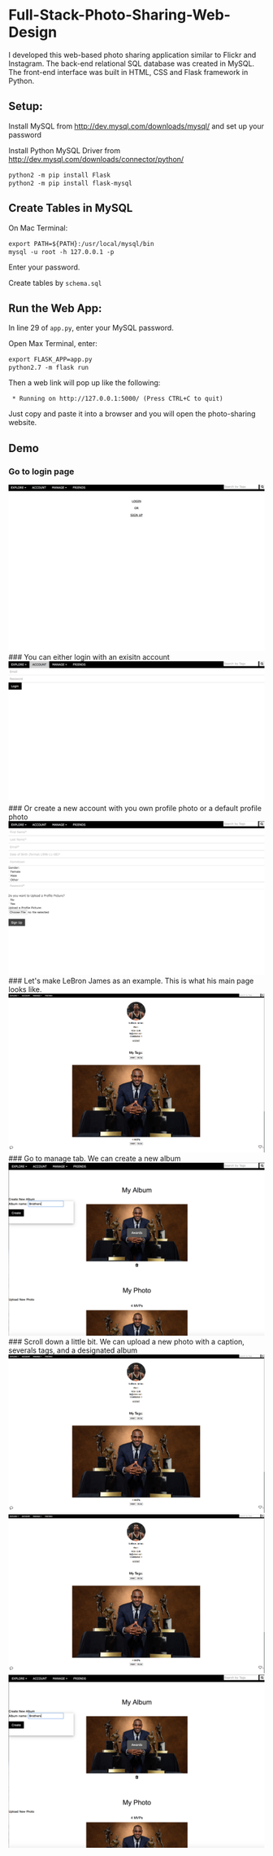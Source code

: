 # Full-Stack-Photo-Sharing-Web-Design

I developed this web-based photo sharing application similar to Flickr and Instagram. The back-end relational SQL database was created in MySQL. The front-end interface was built in HTML, CSS and Flask framework in Python.

## Setup:
Install MySQL from http://dev.mysql.com/downloads/mysql/ and set up your password

Install Python MySQL Driver from http://dev.mysql.com/downloads/connector/python/ 
```
python2 -m pip install Flask
python2 -m pip install flask-mysql
```

## Create Tables in MySQL 
On Mac Terminal:
```
export PATH=${PATH}:/usr/local/mysql/bin
mysql -u root -h 127.0.0.1 -p
```
Enter your password.

Create tables by `schema.sql`

## Run the Web App:
In line 29 of `app.py`, enter your MySQL password. 

Open Max Terminal, enter:
```
export FLASK_APP=app.py
python2.7 -m flask run
```
Then a web link will pop up like the following: 
```
 * Running on http://127.0.0.1:5000/ (Press CTRL+C to quit)
 ```
Just copy and paste it into a browser and you will open the photo-sharing website.

## Demo

### Go to login page
<img src="https://github.com/ziranmin/Full-Stack-Photo-Sharing-Web-Design/blob/main/demo_screenshots/1.png"/>
### You can either login with an exisitn account
<img src="https://github.com/ziranmin/Full-Stack-Photo-Sharing-Web-Design/blob/main/demo_screenshots/2.png"/>
### Or create a new account with you own profile photo or a default profile photo
<img src="https://github.com/ziranmin/Full-Stack-Photo-Sharing-Web-Design/blob/main/demo_screenshots/3.png"/>
### Let's make LeBron James as an example. This is what his main page looks like.
<img src="https://github.com/ziranmin/Full-Stack-Photo-Sharing-Web-Design/blob/main/demo_screenshots/4.png"/>
### Go to manage tab. We can create a new album
<img src="https://github.com/ziranmin/Full-Stack-Photo-Sharing-Web-Design/blob/main/demo_screenshots/5.png"/>
### Scroll down a little bit. We can upload a new photo with a caption, severals tags, and a designated album
<img src="https://github.com/ziranmin/Full-Stack-Photo-Sharing-Web-Design/blob/main/demo_screenshots/4.png"/>
<img src="https://github.com/ziranmin/Full-Stack-Photo-Sharing-Web-Design/blob/main/demo_screenshots/4.png"/>
<img src="https://github.com/ziranmin/Full-Stack-Photo-Sharing-Web-Design/blob/main/demo_screenshots/5.png"/>

